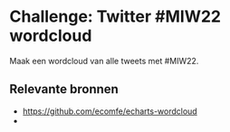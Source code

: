 # Challenge: Twitter #MIW22 wordcloud
Maak een wordcloud van alle tweets met #MIW22.

## Relevante bronnen
- https://github.com/ecomfe/echarts-wordcloud
- 